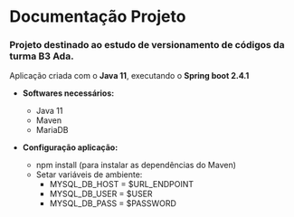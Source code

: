 # Documentação Projeto

### Projeto destinado ao estudo de versionamento de códigos da turma B3 Ada.

Aplicação criada com o **Java 11**, executando o **Spring boot 2.4.1**

- **Softwares necessários:**
  - Java 11
  - Maven
  - MariaDB
  
- **Configuração aplicação:**
  - npm install (para instalar as dependências do Maven)
  - Setar variáveis de ambiente:
    - MYSQL_DB_HOST = $URL_ENDPOINT
    - MYSQL_DB_USER = $USER
    - MYSQL_DB_PASS = $PASSWORD

